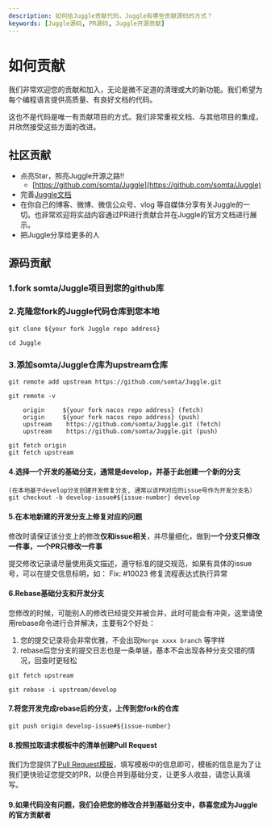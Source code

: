 ```yaml
---
description: 如何给Juggle贡献代码，Juggle有哪些贡献源码的方式？
keywords: [Juggle源码, PR源码, Juggle开源贡献]
---
```


#  如何贡献

我们非常欢迎您的贡献和加入，无论是微不足道的清理或大的新功能。我们希望为每个编程语言提供高质量、有良好文档的代码。

这也不是代码是唯一有贡献项目的方式。我们非常重视文档、与其他项目的集成，并欣然接受这些方面的改进。

## 社区贡献

- 点亮Star，照亮Juggle开源之路!!
    - [https://github.com/somta/Juggle](https://github.com/somta/Juggle)
- 完善[Juggle文档](https://github.com/somta/Juggle/docs)
- 在你自己的博客、微博、微信公众号、vlog 等自媒体分享有关Juggle的一切。也非常欢迎将实战内容通过PR进行贡献合并在Juggle的官方文档进行展示。
- 把Juggle分享给更多的人


## 源码贡献

### 1.fork somta/Juggle项目到您的github库

### 2.克隆您fork的Juggle代码仓库到您本地

```
git clone ${your fork Juggle repo address}

cd Juggle
```

### 3.添加somta/Juggle仓库为upstream仓库

```
git remote add upstream https://github.com/somta/Juggle.git

git remote -v 

    origin	   ${your fork nacos repo address} (fetch)
    origin	   ${your fork nacos repo address} (push)
    upstream	https://github.com/somta/Juggle.git (fetch)
    upstream	https://github.com/somta/Juggle.git (push)
    
git fetch origin
git fetch upstream
```

#### 4.选择一个开发的基础分支，通常是develop，并基于此创建一个新的分支

```
(在本地基于develop分支创建开发修复分支, 通常以该PR对应的issue号作为开发分支名）
git checkout -b develop-issue#${issue-number} develop
```

#### 5.在本地新建的开发分支上修复对应的问题

修改时请保证该分支上的修改**仅和issue相关**，并尽量细化，做到**一个分支只修改一件事，一个PR只修改一件事**

提交修改记录请尽量使用英文描述，遵守标准的提交规范，如果有具体的issue号，可以在提交信息标明，如： Fix: #10023 修复流程表达式执行异常

#### 6.Rebase基础分支和开发分支

您修改的时候，可能别人的修改已经提交并被合并，此时可能会有冲突，这里请使用rebase命令进行合并解决，主要有2个好处：

1. 您的提交记录将会非常优雅，不会出现`Merge xxxx branch` 等字样
2. rebase后您分支的提交日志也是一条单链，基本不会出现各种分支交错的情况，回查时更轻松

```
git fetch upstream

git rebase -i upstream/develop
```

#### 7.将您开发完成rebase后的分支，上传到您fork的仓库

```
git push origin develop-issue#${issue-number}
```

#### 8.按照拉取请求模板中的清单创建Pull Request

我们为您提供了[Pull Request模板](/docs/guide/open/pull-request)，填写模板中的信息即可，模板的信息是为了让我们更快验证您提交的PR，以便合并到基础分支，让更多人收益，请您认真填写。

#### 9.如果代码没有问题，我们会把您的修改合并到基础分支中，恭喜您成为Juggle的官方贡献者